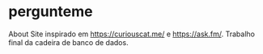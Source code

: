 # pergunteme
About Site inspirado em https://curiouscat.me/ e https://ask.fm/. Trabalho final da cadeira de banco de dados.

